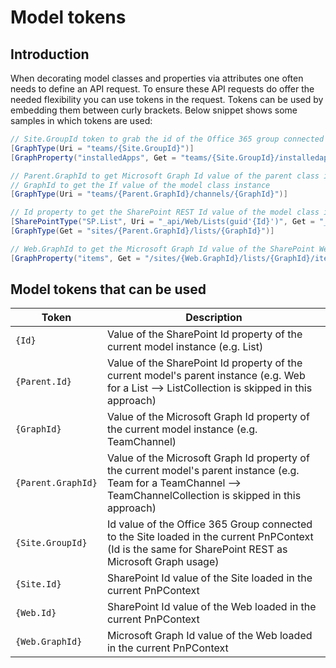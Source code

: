 
# Model tokens

## Introduction

When decorating model classes and properties via attributes one often needs to define an API request. To ensure these API requests do offer the needed flexibility you can use tokens in the request. Tokens can be used by embedding them between curly brackets. Below snippet shows some samples in which tokens are used:

```csharp
// Site.GroupId token to grab the id of the Office 365 group connected to the current site
[GraphType(Uri = "teams/{Site.GroupId}")]
[GraphProperty("installedApps", Get = "teams/{Site.GroupId}/installedapps?expand=TeamsApp")]

// Parent.GraphId to get Microsoft Graph Id value of the parent class instance of the model
// GraphId to get the If value of the model class instance
[GraphType(Uri = "teams/{Parent.GraphId}/channels/{GraphId}")]

// Id property to get the SharePoint REST Id value of the model class instance
[SharePointType("SP.List", Uri = "_api/Web/Lists(guid'{Id}')", Get = "_api/web/lists", Update = "_api/web/lists/getbyid(guid'{Id}')", LinqGet = "_api/web/lists")]
[GraphType(Get = "sites/{Parent.GraphId}/lists/{GraphId}")]

// Web.GraphId to get the Microsoft Graph Id value of the SharePoint Web model instance of the current PnPContext instance
[GraphProperty("items", Get = "/sites/{Web.GraphId}/lists/{GraphId}/items?expand=fields")]
```

## Model tokens that can be used

Token | Description
------|------------
`{Id}` | Value of the SharePoint Id property of the current model instance (e.g. List)
`{Parent.Id}` | Value of the SharePoint Id property of the current model's parent instance (e.g. Web for a List --> ListCollection is skipped in this approach)
`{GraphId}` | Value of the Microsoft Graph Id property of the current model instance (e.g. TeamChannel)
`{Parent.GraphId}` | Value of the Microsoft Graph Id property of the current model's parent instance (e.g. Team for a TeamChannel --> TeamChannelCollection is skipped in this approach)
`{Site.GroupId}` | Id value of the Office 365 Group connected to the Site loaded in the current PnPContext (Id is the same for SharePoint REST as Microsoft Graph usage)
`{Site.Id}` | SharePoint Id value of the Site loaded in the current PnPContext
`{Web.Id}` | SharePoint Id value of the Web loaded in the current PnPContext
`{Web.GraphId}` | Microsoft Graph Id value of the Web loaded in the current PnPContext
